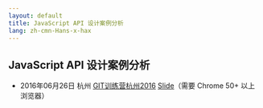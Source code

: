 ```yaml
---
layout: default
title: JavaScript API 设计案例分析
lang: zh-cmn-Hans-x-hax
---
```


## JavaScript API 设计案例分析

- 2016年06月26日 杭州 [GIT训练营杭州2016](http://git.geekbang.org/trainingcamp/hangzhoucamp)
  [Slide](slide?git-hangzhou)（需要 Chrome 50+ 以上浏览器）
